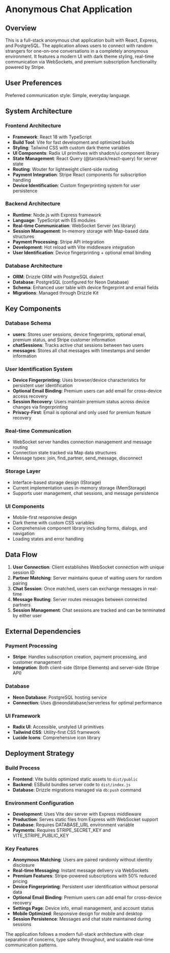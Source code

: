 # Anonymous Chat Application

## Overview

This is a full-stack anonymous chat application built with React, Express, and PostgreSQL. The application allows users to connect with random strangers for one-on-one conversations in a completely anonymous environment. It features a modern UI with dark theme styling, real-time communication via WebSockets, and premium subscription functionality powered by Stripe.

## User Preferences

Preferred communication style: Simple, everyday language.

## System Architecture

### Frontend Architecture
- **Framework**: React 18 with TypeScript
- **Build Tool**: Vite for fast development and optimized builds
- **Styling**: Tailwind CSS with custom dark theme variables
- **UI Components**: Radix UI primitives with shadcn/ui component library
- **State Management**: React Query (@tanstack/react-query) for server state
- **Routing**: Wouter for lightweight client-side routing
- **Payment Integration**: Stripe React components for subscription handling
- **Device Identification**: Custom fingerprinting system for user persistence

### Backend Architecture
- **Runtime**: Node.js with Express framework
- **Language**: TypeScript with ES modules
- **Real-time Communication**: WebSocket Server (ws library)
- **Session Management**: In-memory storage with Map-based data structures
- **Payment Processing**: Stripe API integration
- **Development**: Hot reload with Vite middleware integration
- **User Identification**: Device fingerprinting + optional email binding

### Database Architecture
- **ORM**: Drizzle ORM with PostgreSQL dialect
- **Database**: PostgreSQL (configured for Neon Database)
- **Schema**: Enhanced user table with device fingerprint and email fields
- **Migrations**: Managed through Drizzle Kit

## Key Components

### Database Schema
- **users**: Stores user sessions, device fingerprints, optional email, premium status, and Stripe customer information
- **chatSessions**: Tracks active chat sessions between two users
- **messages**: Stores all chat messages with timestamps and sender information

### User Identification System
- **Device Fingerprinting**: Uses browser/device characteristics for persistent user identification
- **Optional Email Binding**: Premium users can add email for cross-device access recovery
- **Session Recovery**: Users maintain premium status across device changes via fingerprinting
- **Privacy-First**: Email is optional and only used for premium feature recovery

### Real-time Communication
- WebSocket server handles connection management and message routing
- Connection state tracked via Map data structures
- Message types: join, find_partner, send_message, disconnect

### Storage Layer
- Interface-based storage design (IStorage)
- Current implementation uses in-memory storage (MemStorage)
- Supports user management, chat sessions, and message persistence

### UI Components
- Mobile-first responsive design
- Dark theme with custom CSS variables
- Comprehensive component library including forms, dialogs, and navigation
- Loading states and error handling

## Data Flow

1. **User Connection**: Client establishes WebSocket connection with unique session ID
2. **Partner Matching**: Server maintains queue of waiting users for random pairing
3. **Chat Session**: Once matched, users can exchange messages in real-time
4. **Message Routing**: Server routes messages between connected partners
5. **Session Management**: Chat sessions are tracked and can be terminated by either user

## External Dependencies

### Payment Processing
- **Stripe**: Handles subscription creation, payment processing, and customer management
- **Integration**: Both client-side (Stripe Elements) and server-side (Stripe API)

### Database
- **Neon Database**: PostgreSQL hosting service
- **Connection**: Uses @neondatabase/serverless for optimal performance

### UI Framework
- **Radix UI**: Accessible, unstyled UI primitives
- **Tailwind CSS**: Utility-first CSS framework
- **Lucide Icons**: Comprehensive icon library

## Deployment Strategy

### Build Process
- **Frontend**: Vite builds optimized static assets to `dist/public`
- **Backend**: ESBuild bundles server code to `dist/index.js`
- **Database**: Drizzle migrations managed via `db:push` command

### Environment Configuration
- **Development**: Uses Vite dev server with Express middleware
- **Production**: Serves static files from Express with WebSocket support
- **Database**: Requires DATABASE_URL environment variable
- **Payments**: Requires STRIPE_SECRET_KEY and VITE_STRIPE_PUBLIC_KEY

### Key Features
- **Anonymous Matching**: Users are paired randomly without identity disclosure
- **Real-time Messaging**: Instant message delivery via WebSockets
- **Premium Features**: Stripe-powered subscriptions with 50% reduced pricing
- **Device Fingerprinting**: Persistent user identification without personal data
- **Optional Email Binding**: Premium users can add email for cross-device recovery
- **Settings Page**: Device info, email management, and account status
- **Mobile Optimized**: Responsive design for mobile and desktop
- **Session Persistence**: Messages and chat state maintained during sessions

The application follows a modern full-stack architecture with clear separation of concerns, type safety throughout, and scalable real-time communication patterns.